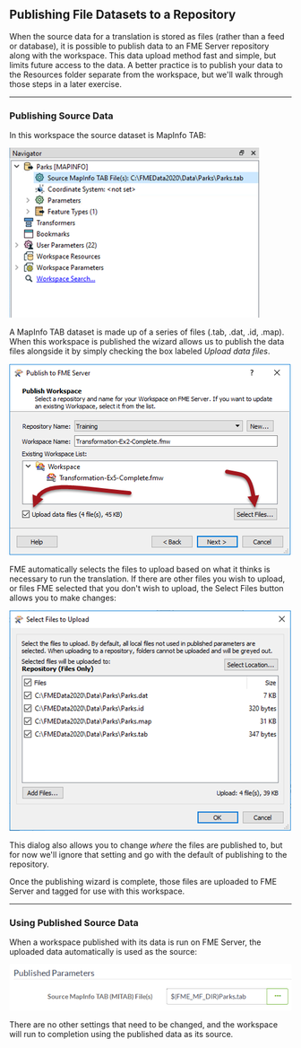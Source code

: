 ## Publishing File Datasets to a Repository ##

When the source data for a translation is stored as files (rather than a feed or database), it is possible to publish data to an FME Server repository along with the workspace. This data upload method  fast and simple, but limits future access to the data. A better practice is to publish your data to the Resources folder separate from the workspace, but we'll walk through those steps in a later exercise. 

---

### Publishing Source Data ###

In this workspace the source dataset is MapInfo TAB:

![](./Images/Img2.009.PublishDataSourceInWB.png)

A MapInfo TAB dataset is made up of a series of files (.tab, .dat, .id, .map). When this workspace is published the wizard allows us to publish the data files alongside it by simply checking the box labeled *Upload data files*.

![](./Images/Img2.010.PublishDataSourceInWiz.png)

FME automatically selects the files to upload based on what it thinks is necessary to run the translation. If there are other files you wish to upload, or files FME selected that you don't wish to upload, the Select Files button allows you to make changes:

![](./Images/Img2.011.PublishDataSourceSelectFiles.png)

This dialog also allows you to change *where* the files are published to, but for now we'll ignore that setting and go with the default of publishing to the repository.

Once the publishing wizard is complete, those files are uploaded to FME Server and tagged for use with this workspace.

---

### Using Published Source Data ###

When a workspace published with its data is run on FME Server, the uploaded data automatically is used as the source:

![](./Images/Img2.012.PublishDataSourceRunInServer.png)

There are no other settings that need to be changed, and the workspace will run to completion using the published data as its source.
